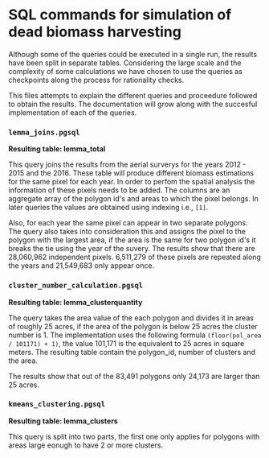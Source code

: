 # SQL commands for simulation of dead biomass harvesting

Although some of the queries could be executed in a single run, the results have been split in separate tables. Considering the large scale and the complexity of some calculations we have chosen to use the queries as checkpoints along the process for rationality checks. 

This files attempts to explain the different queries and proceedure followed to obtain the results. The documentation will grow along with the succesful implementation of each of the queries. 

### ```lemma_joins.pgsql``` 
**Resulting table: lemma_total**

This query joins the results from the aerial surverys for the years 2012 - 2015 and the 2016. These table will produce different biomass estimations for the same pixel for each year. In order to perfom the spatial analysis the information of these pixels needs to be added. The columns are an aggregate array of the polygon id's and areas to which the pixel belongs. In later queries the values are obtained using indexing i.e., ```[1]```.

Also, for each year the same pixel can appear in two separate polygons. The query also takes into consideration this and assigns the pixel to the polygon with the largest area, if the area is the same for two polygon id's it breaks the tie using the year of the suvery. The results show that there are 28,060,962 independent pixels. 6,511,279 of these pixels are repeated along the years and 21,549,683 only appear once. 

### ```cluster_number_calculation.pgsql``` 
**Resulting table: lemma_clusterquantity**

The query takes the area value of the each polygon and divides it in areas of roughly 25 acres, if the area of the polygon is below 25 acres the cluster number is 1. The implementation uses the following formula ```(floor(pol_area / 101171) + 1)```, the value 101,171 is the equivalent to 25 acres in square meters. The resulting table contain the polygon_id, number of clusters and the area. 

The results show that out of the 83,491 polygons only 24,173 are larger than 25 acres. 

### ```kmeans_clustering.pgsql``` 
**Resulting table: lemma_clusters**

This query is split into two parts, the first one only applies for polygons with areas large eonugh to have 2 or more clusters. 



